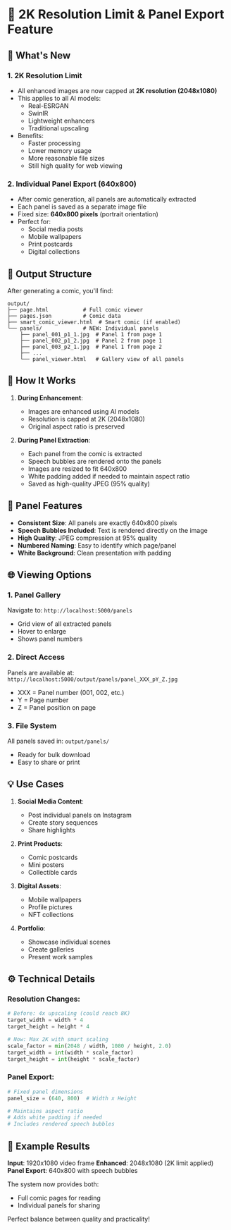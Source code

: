 # 📐 2K Resolution Limit & Panel Export Feature

## 🎯 What's New

### 1. **2K Resolution Limit**
- All enhanced images are now capped at **2K resolution (2048x1080)**
- This applies to all AI models:
  - Real-ESRGAN
  - SwinIR  
  - Lightweight enhancers
  - Traditional upscaling
- Benefits:
  - Faster processing
  - Lower memory usage
  - More reasonable file sizes
  - Still high quality for web viewing

### 2. **Individual Panel Export (640x800)**
- After comic generation, all panels are automatically extracted
- Each panel is saved as a separate image file
- Fixed size: **640x800 pixels** (portrait orientation)
- Perfect for:
  - Social media posts
  - Mobile wallpapers
  - Print postcards
  - Digital collections

## 📁 Output Structure

After generating a comic, you'll find:

```
output/
├── page.html           # Full comic viewer
├── pages.json          # Comic data
├── smart_comic_viewer.html  # Smart comic (if enabled)
└── panels/             # NEW: Individual panels
    ├── panel_001_p1_1.jpg  # Panel 1 from page 1
    ├── panel_002_p1_2.jpg  # Panel 2 from page 1
    ├── panel_003_p2_1.jpg  # Panel 1 from page 2
    ├── ...
    └── panel_viewer.html   # Gallery view of all panels
```

## 🚀 How It Works

1. **During Enhancement**:
   - Images are enhanced using AI models
   - Resolution is capped at 2K (2048x1080)
   - Original aspect ratio is preserved

2. **During Panel Extraction**:
   - Each panel from the comic is extracted
   - Speech bubbles are rendered onto the panels
   - Images are resized to fit 640x800
   - White padding added if needed to maintain aspect ratio
   - Saved as high-quality JPEG (95% quality)

## 📸 Panel Features

- **Consistent Size**: All panels are exactly 640x800 pixels
- **Speech Bubbles Included**: Text is rendered directly on the image
- **High Quality**: JPEG compression at 95% quality
- **Numbered Naming**: Easy to identify which page/panel
- **White Background**: Clean presentation with padding

## 🌐 Viewing Options

### 1. **Panel Gallery**
Navigate to: `http://localhost:5000/panels`
- Grid view of all extracted panels
- Hover to enlarge
- Shows panel numbers

### 2. **Direct Access**
Panels are available at: `http://localhost:5000/output/panels/panel_XXX_pY_Z.jpg`
- XXX = Panel number (001, 002, etc.)
- Y = Page number
- Z = Panel position on page

### 3. **File System**
All panels saved in: `output/panels/`
- Ready for bulk download
- Easy to share or print

## 💡 Use Cases

1. **Social Media Content**:
   - Post individual panels on Instagram
   - Create story sequences
   - Share highlights

2. **Print Products**:
   - Comic postcards
   - Mini posters
   - Collectible cards

3. **Digital Assets**:
   - Mobile wallpapers
   - Profile pictures
   - NFT collections

4. **Portfolio**:
   - Showcase individual scenes
   - Create galleries
   - Present work samples

## ⚙️ Technical Details

### Resolution Changes:
```python
# Before: 4x upscaling (could reach 8K)
target_width = width * 4
target_height = height * 4

# Now: Max 2K with smart scaling
scale_factor = min(2048 / width, 1080 / height, 2.0)
target_width = int(width * scale_factor)
target_height = int(height * scale_factor)
```

### Panel Export:
```python
# Fixed panel dimensions
panel_size = (640, 800)  # Width x Height

# Maintains aspect ratio
# Adds white padding if needed
# Includes rendered speech bubbles
```

## 🎨 Example Results

**Input**: 1920x1080 video frame
**Enhanced**: 2048x1080 (2K limit applied)
**Panel Export**: 640x800 with speech bubbles

The system now provides both:
- Full comic pages for reading
- Individual panels for sharing

Perfect balance between quality and practicality!